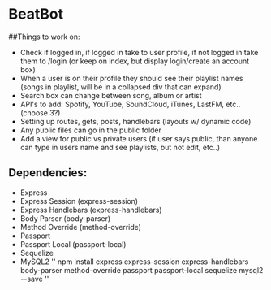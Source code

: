 # BeatBot
##Things to work on:
- Check if logged in, if logged in take to user profile, if not logged in take them to /login (or keep on index, but display login/create an account box)
- When a user is on their profile they should see their playlist names (songs in playlist, will be in a collapsed div that can expand)
- Search box can change between song, album or artist
- API's to add: Spotify, YouTube, SoundCloud, iTunes, LastFM, etc.. (choose 3?)
- Setting up routes, gets, posts, handlebars (layouts w/ dynamic code)
- Any public files can go in the public folder
- Add a view for public vs private users (if user says public, than anyone can type in users name and see playlists, but not edit, etc..)

## Dependencies:
- Express
- Express Session (express-session)
- Express Handlebars (express-handlebars)
- Body Parser (body-parser)
- Method Override (method-override)
- Passport
- Passport Local (passport-local)
- Sequelize
- MySQL2 
''
npm install express express-session express-handlebars body-parser method-override passport passport-local sequelize mysql2 --save
''

